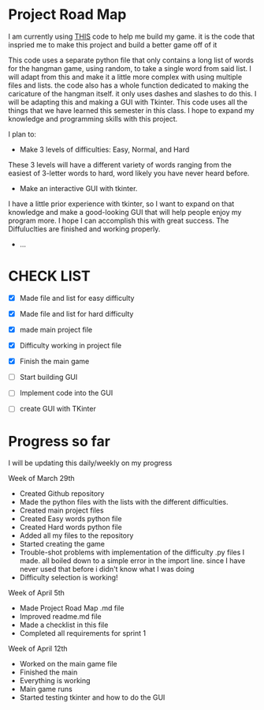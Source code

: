 # Project Road Map

I am currently using [THIS](https://github.com/kiteco/python-youtube-code/tree/master/build-hangman-in-python) 
code to help me build my game. it is the code that inspried me to make this project and build a better game off of it

This code uses a separate python file that only contains a long list of words for the hangman game, using random, to take 
a single word from said list. I will adapt from this and make it a little more complex with using multiple files and lists.
the code also has a whole function dedicated to making the caricature of the hangman itself. it only uses dashes and 
slashes to do this. I will be adapting this and making a GUI with Tkinter. This code uses all the things that we have 
learned this semester in this class. I hope to expand my knowledge and programming skills with this project.  

I plan to:

- Make 3 levels of difficulties: Easy, Normal, and Hard

These 3 levels will have a different variety of words ranging from the easiest of 3-letter words to hard, word likely 
you have never heard before.


- Make an interactive GUI with tkinter. 

I have a little prior experience with tkinter, so I want to expand on that knowledge and make a good-looking GUI that 
will help people enjoy my program more. I hope I can accomplish this with great success. The Diffuluclties are finished 
and working properly. 

- ...


# CHECK LIST

- [x] Made file and list for easy difficulty
- [x] Made file and list for hard difficulty
- [x] made main project file
- [x] Difficulty working in project file
- [x] Finish the main game
- [ ] Start building GUI
- [ ] Implement code into the GUI
- [ ] create GUI with TKinter


# Progress so far

I will be updating this daily/weekly on my progress

Week of March 29th

- Created Github repository
- Made the python files with the lists with the different difficulties.
- Created main project files
- Created Easy words python file
- Created Hard words python file
- Added all my files to the repository
- Started creating the game 
- Trouble-shot problems with implementation of the difficulty .py files I made. all boiled down to a simple error in the
import line. since I have never used that before i didn't know what I was doing
- Difficulty selection is working!


Week of April 5th

- Made Project Road Map .md file
- Improved readme.md file 
- Made a checklist in this file
- Completed all requirements for sprint 1

Week of April 12th

- Worked on the main game file 
- Finished the main 
- Everything is working 
- Main game runs
- Started testing tkinter and how to do the GUI